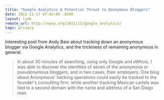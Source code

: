 ```yaml
--- 
title: "Google Analytics A Potential Threat to Anonymous Bloggers"
date: 2011-11-17 07:42:05 -0500
layout: link
remote_url: http://waxy.org/2011/11/google_analytics/
tags: privacy
---
```

Interesting post from Andy Baio about tracking down an anonymous blogger via Google Analytics, and the trickiness of remaining anonymous in general.

> In about 30 minutes of searching, using only Google and eWhois, I was able to discover the identities of seven of the anonymous or pseudonymous bloggers, and in two cases, their employers. One blog about Anonymous' hacking operations could easily be tracked to the founder's consulting firm, while another tracking Mexican cartels was tied to a second domain with the name and address of a San Diego man.
